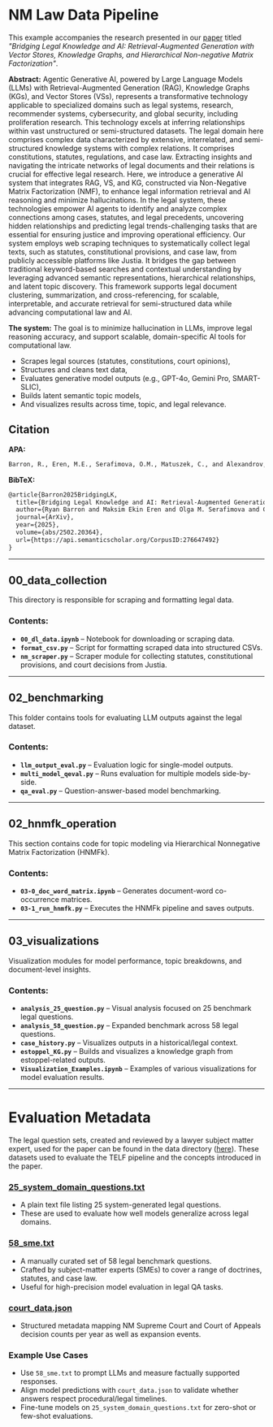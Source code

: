 # NM Law Data Pipeline

This example accompanies the research presented in our [paper](https://arxiv.org/abs/2502.20364) titled *"Bridging Legal Knowledge and AI: Retrieval-Augmented Generation with Vector Stores, Knowledge Graphs, and Hierarchical Non-negative Matrix Factorization"*.

**Abstract:** Agentic Generative AI, powered by Large Language Models (LLMs) with Retrieval-Augmented Generation (RAG), Knowledge Graphs (KGs), and Vector Stores (VSs), represents a transformative technology applicable to specialized domains such as legal systems, research, recommender systems, cybersecurity, and global security, including proliferation research. This technology excels at inferring relationships within vast unstructured or semi-structured datasets. The legal domain here comprises complex data characterized by extensive, interrelated, and semi-structured knowledge systems with complex relations. It comprises constitutions, statutes, regulations, and case law. Extracting insights and navigating the intricate networks of legal documents and their relations is crucial for effective legal research. Here, we introduce a generative AI system that integrates RAG, VS, and KG, constructed via Non-Negative Matrix Factorization (NMF), to enhance legal information retrieval and AI reasoning and minimize hallucinations. In the legal system, these technologies empower AI agents to identify and analyze complex connections among cases, statutes, and legal precedents, uncovering hidden relationships and predicting legal trends-challenging tasks that are essential for ensuring justice and improving operational efficiency. Our system employs web scraping techniques to systematically collect legal texts, such as statutes, constitutional provisions, and case law, from publicly accessible platforms like Justia. It bridges the gap between traditional keyword-based searches and contextual understanding by leveraging advanced semantic representations, hierarchical relationships, and latent topic discovery. This framework supports legal document clustering, summarization, and cross-referencing, for scalable, interpretable, and accurate retrieval for semi-structured data while advancing computational law and AI.

**The system:**
The goal is to minimize hallucination in LLMs, improve legal reasoning accuracy, and support scalable, domain-specific AI tools for computational law.
- Scrapes legal sources (statutes, constitutions, court opinions),
- Structures and cleans text data,
- Evaluates generative model outputs (e.g., GPT-4o, Gemini Pro, SMART-SLIC),
- Builds latent semantic topic models,
- And visualizes results across time, topic, and legal relevance.
  
## Citation
**APA:**
```latex
Barron, R., Eren, M.E., Serafimova, O.M., Matuszek, C., and Alexandrov, B.. Bridging Legal Knowledge and AI: Retrieval-Augmented Generation with Vector Stores, Knowledge Graphs, and Hierarchical Non-negative Matrix Factorization. In ICAIL ’25: 20th International Conference on Artificial Intelligence and Law, Jun. 16-20, 2025, Chicago, Illinois, USA. 10 pages.
```

**BibTeX:**
```latex
@article{Barron2025BridgingLK,
  title={Bridging Legal Knowledge and AI: Retrieval-Augmented Generation with Vector Stores, Knowledge Graphs, and Hierarchical Non-negative Matrix Factorization},
  author={Ryan Barron and Maksim Ekin Eren and Olga M. Serafimova and Cynthia Matuszek and Boian Alexandrov},
  journal={ArXiv},
  year={2025},
  volume={abs/2502.20364},
  url={https://api.semanticscholar.org/CorpusID:276647492}
}
```

---

##   00_data_collection

This directory is responsible for scraping and formatting legal data.

### Contents:

- **`00_dl_data.ipynb`** – Notebook for downloading or scraping data.
- **`format_csv.py`** – Script for formatting scraped data into structured CSVs.
- **`nm_scraper.py`** – Scraper module for collecting statutes, constitutional provisions, and court decisions from Justia.

---

##   02_benchmarking

This folder contains tools for evaluating LLM outputs against the legal dataset.

### Contents:

- **`llm_output_eval.py`** – Evaluation logic for single-model outputs.
- **`multi_model_qeval.py`** – Runs evaluation for multiple models side-by-side.
- **`qa_eval.py`** – Question-answer-based model benchmarking.

---

##   02_hnmfk_operation

This section contains code for topic modeling via Hierarchical Nonnegative Matrix Factorization (HNMFk).

### Contents:

- **`03-0_doc_word_matrix.ipynb`** – Generates document-word co-occurrence matrices.
- **`03-1_run_hnmfk.py`** – Executes the HNMFk pipeline and saves outputs.

---

##   03_visualizations

Visualization modules for model performance, topic breakdowns, and document-level insights.

### Contents:

- **`analysis_25_question.py`** – Visual analysis focused on 25 benchmark legal questions.
- **`analysis_58_question.py`** – Expanded benchmark across 58 legal questions.
- **`case_history.py`** – Visualizes outputs in a historical/legal context.
- **`estoppel_KG.py`** – Builds and visualizes a knowledge graph from estoppel-related outputs.
- **`Visualization_Examples.ipynb`** – Examples of various visualizations for model evaluation results.

---

# Evaluation Metadata

The legal question sets, created and reviewed by a lawyer subject matter expert, used for the paper can be found in the data directory ([here](../../../data/NM_law_questions_and_dates)). These datasets used to evaluate the TELF pipeline and the concepts introduced in the paper.

### [25_system_domain_questions.txt](../../../data/NM_law_questions_and_dates/25_system_domain_questions.txt)
- A plain text file listing 25 system-generated legal questions.
- These are used to evaluate how well models generalize across legal domains.

### [58_sme.txt](../../../data/NM_law_questions_and_dates/58_sme.txt)
- A manually curated set of 58 legal benchmark questions.
- Crafted by subject-matter experts (SMEs) to cover a range of doctrines, statutes, and case law.
- Useful for high-precision model evaluation in legal QA tasks.

### [court_data.json](../../../data/NM_law_questions_and_dates/court_data.json)
- Structured metadata mapping NM Supreme Court and Court of Appeals decision counts per year as well as expansion events.


###   Example Use Cases

- Use `58_sme.txt` to prompt LLMs and measure factually supported responses.
- Align model predictions with `court_data.json` to validate whether answers respect procedural/legal timelines.
- Fine-tune models on `25_system_domain_questions.txt` for zero-shot or few-shot evaluations.